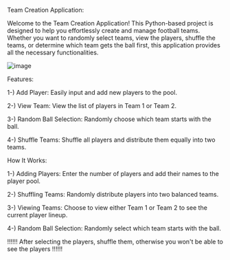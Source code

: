 Team Creation Application:

Welcome to the Team Creation Application! This Python-based project is designed to help you effortlessly create and manage football teams. Whether you want to randomly select teams, view the players, shuffle the teams, or determine which team gets the ball first, this application provides all the necessary functionalities.



![image](https://github.com/user-attachments/assets/7918ce4f-2ff8-4f15-8dc6-d127978e604d)


Features:

1-) Add Player: Easily input and add new players to the pool.

2-) View Team: View the list of players in Team 1 or Team 2.

3-) Random Ball Selection: Randomly choose which team starts with the ball.

4-) Shuffle Teams: Shuffle all players and distribute them equally into two teams.


How It Works:


1-) Adding Players: Enter the number of players and add their names to the player pool.

2-) Shuffling Teams: Randomly distribute players into two balanced teams.

3-) Viewing Teams: Choose to view either Team 1 or Team 2 to see the current player lineup.

4-) Random Ball Selection: Randomly select which team starts with the ball.

!!!!!! After selecting the players, shuffle them, otherwise you won't be able to see the players !!!!!!
